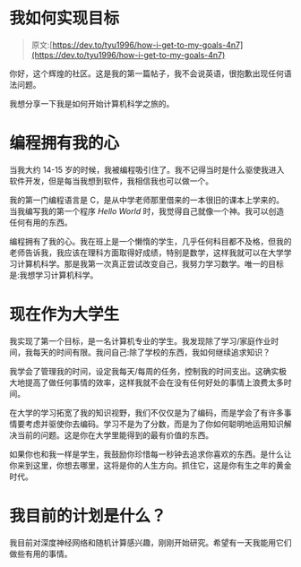 # 我如何实现目标

> 原文:[https://dev.to/tyu1996/how-i-get-to-my-goals-4n7](https://dev.to/tyu1996/how-i-get-to-my-goals-4n7)

你好，这个辉煌的社区。这是我的第一篇帖子，我不会说英语，很抱歉出现任何语法问题。

我想分享一下我是如何开始计算机科学之旅的。

# [](#programming-owned-my-heart)编程拥有我的心

当我大约 14-15 岁的时候，我被编程吸引住了。我不记得当时是什么驱使我进入软件开发，但是每当我想到软件，我相信我也可以做一个。

我的第一门编程语言是 C，是从中学老师那里借来的一本很旧的课本上学来的。当我编写我的第一个程序 *Hello World* 时，我觉得自己就像一个神。我可以创造任何有用的东西。

编程拥有了我的心。我在班上是一个懒惰的学生，几乎任何科目都不及格，但我的老师告诉我，我应该在理科方面取得好成绩，特别是数学，这样我就可以在大学学习计算机科学。那是我第一次真正尝试改变自己，我努力学习数学。唯一的目标是:我想学习计算机科学。

# [](#as-a-university-student-now)现在作为大学生

我实现了第一个目标，是一名计算机专业的学生。我发现除了学习/家庭作业时间，我每天的时间有限。我问自己:除了学校的东西，我如何继续追求知识？

我学会了管理我的时间，设定我每天/每周的任务，控制我的时间支出。这确实极大地提高了做任何事情的效率，这样我就不会在没有任何好处的事情上浪费太多时间。

在大学的学习拓宽了我的知识视野，我们不仅仅是为了编码，而是学会了有许多事情要考虑并驱使你去编码。学习不是为了分数，而是为了你如何聪明地运用知识解决当前的问题。这是你在大学里能得到的最有价值的东西。

如果你也和我一样是学生，我鼓励你珍惜每一秒钟去追求你喜欢的东西。是什么让你来到这里，你想去哪里，这将是你的人生方向。抓住它，这是你有生之年的黄金时代。

# [](#what-is-my-current-plan)我目前的计划是什么？

我目前对深度神经网络和随机计算感兴趣，刚刚开始研究。希望有一天我能用它们做些有用的事情。